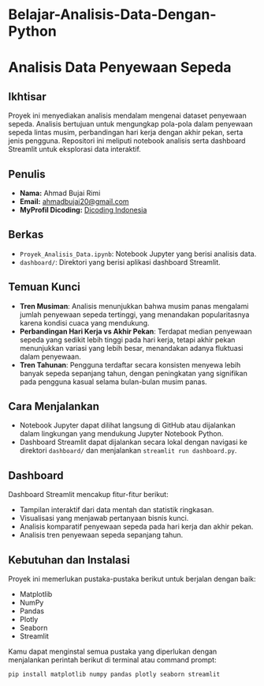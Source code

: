 # Belajar-Analisis-Data-Dengan-Python

# Analisis Data Penyewaan Sepeda

## Ikhtisar
Proyek ini menyediakan analisis mendalam mengenai dataset penyewaan sepeda. Analisis bertujuan untuk mengungkap pola-pola dalam penyewaan sepeda lintas musim, perbandingan hari kerja dengan akhir pekan, serta jenis pengguna. Repositori ini meliputi notebook analisis serta dashboard Streamlit untuk eksplorasi data interaktif.

## Penulis
- **Nama:** Ahmad Bujai Rimi
- **Email:** [ahmadbujai20@gmail.com](mailto:ahmadbujai20@gmail.com)
- **MyProfil Dicoding:** [Dicoding Indonesia](https://www.dicoding.com/users/bujai_rimi/academies)

## Berkas
- `Proyek_Analisis_Data.ipynb`: Notebook Jupyter yang berisi analisis data.
- `dashboard/`: Direktori yang berisi aplikasi dashboard Streamlit.

## Temuan Kunci
- **Tren Musiman**: Analisis menunjukkan bahwa musim panas mengalami jumlah penyewaan sepeda tertinggi, yang menandakan popularitasnya karena kondisi cuaca yang mendukung.
- **Perbandingan Hari Kerja vs Akhir Pekan**: Terdapat median penyewaan sepeda yang sedikit lebih tinggi pada hari kerja, tetapi akhir pekan menunjukkan variasi yang lebih besar, menandakan adanya fluktuasi dalam penyewaan.
- **Tren Tahunan**: Pengguna terdaftar secara konsisten menyewa lebih banyak sepeda sepanjang tahun, dengan peningkatan yang signifikan pada pengguna kasual selama bulan-bulan musim panas.

## Cara Menjalankan
- Notebook Jupyter dapat dilihat langsung di GitHub atau dijalankan dalam lingkungan yang mendukung Jupyter Notebook Python.
- Dashboard Streamlit dapat dijalankan secara lokal dengan navigasi ke direktori `dashboard/` dan menjalankan `streamlit run dashboard.py`.

## Dashboard
Dashboard Streamlit mencakup fitur-fitur berikut:
- Tampilan interaktif dari data mentah dan statistik ringkasan.
- Visualisasi yang menjawab pertanyaan bisnis kunci.
- Analisis komparatif penyewaan sepeda pada hari kerja dan akhir pekan.
- Analisis tren penyewaan sepeda sepanjang tahun.

## Kebutuhan dan Instalasi

Proyek ini memerlukan pustaka-pustaka berikut untuk berjalan dengan baik:

- Matplotlib
- NumPy
- Pandas
- Plotly
- Seaborn
- Streamlit

Kamu dapat menginstal semua pustaka yang diperlukan dengan menjalankan perintah berikut di terminal atau command prompt:

```bash
pip install matplotlib numpy pandas plotly seaborn streamlit
